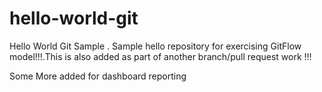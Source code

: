 # hello-world-git
Hello World Git Sample . Sample hello repository for exercising GitFlow model!!!.This is also added as part of another branch/pull request work !!!


Some More added for dashboard reporting
